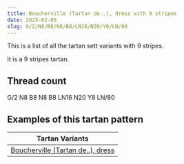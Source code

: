 ```yaml
---
title: Boucherville (Tartan de..), dress with 9 stripes
date: 2023-02-05
slug: G/2/N8/B8/N8/B8/LN16/N20/Y8/LN/80
---
```

This is a list of all the tartan sett variants with 9 stripes.

It is a 9 stripes tartan.


## Thread count
G/2 N8 B8 N8 B8 LN16 N20 Y8 LN/80

## Examples of this tartan pattern

| Tartan Variants |
|---------------|
| [Boucherville (Tartan de..), dress](/variants/g/2/n8/b8/n8/b8/ln16/n20/y8/ln/80-b4000ff-g008000-lne0e0e0-n808080-yf0c000)||
